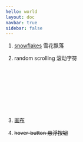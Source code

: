 ```yaml
---
hello: world
layout: doc
navbar: true
sidebar: false
---
```


1. [snowflakes](./snowflakes) 雪花飘落

<Snowflakes :width="width" :height="100" :count="50" x="center" color="skyblue" :maxSpeed="1" />

2. random scrolling 滚动字符

<div style="min-height: 120px;">
    <RandomScroll :immediate="true" />
    <RandomScroll :immediate="false" />
</div>

3. [画布](./draw-canvas)

<DrawCanvas :width="width" backgroundColor="#ffffff" color="#000000" borderColor="red" />

4. ~~hover-button 悬浮按钮~~

<HoverButton :icon="icon" text="hover me" />

<script setup>
import Snowflakes from '@components/snowflakes.vue';
import RandomScroll from '@components/random-scroll.vue';
import DrawCanvas from '@components/draw-canvas.vue';
import HoverButton from '@components/hover-button.vue';

const width = window.innerWidth * 0.7;

const icon = `<svg xmlns="http://www.w3.org/2000/svg" width="24" height="24" viewBox="0 0 24 24"><path fill="currentColor" d="M12 8q-1.65 0-2.825 1.175T8 12q0 1.125.563 2.075t1.562 1.475q.4.2.563.587t-.013.788q-.175.35-.525.525t-.7 0q-1.575-.75-2.512-2.225T6 12q0-2.5 1.75-4.25T12 6q1.775 0 3.263.938T17.475 9.5q.15.35-.012.7t-.513.5q-.4.175-.8 0t-.6-.575q-.525-1-1.475-1.562T12 8m0-4Q8.65 4 6.325 6.325T4 12q0 3.15 2.075 5.4t5.2 2.55q.425.05.737.375t.288.75t-.313.7t-.712.25q-1.95-.125-3.638-.975t-2.95-2.213t-1.975-3.125T2 12q0-2.075.788-3.9t2.137-3.175T8.1 2.788T12 2q3.925 0 6.838 2.675t3.187 6.6q.05.4-.237.688t-.713.312t-.762-.275t-.388-.725q-.375-3-2.612-5.137T12 4m7.55 17.5l-3.3-3.275l-.75 2.275q-.125.35-.475.338t-.475-.363L12.275 12.9q-.1-.275.125-.5t.5-.125l7.575 2.275q.35.125.363.475t-.338.475l-2.275.75l3.3 3.3q.425.425.425.975t-.425.975t-.987.425t-.988-.425"/></svg>`;
</script>
